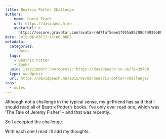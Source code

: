 ```yaml
---
title: Beatrix Potter Challenge
authors:
  - name: David Peach
    url: https://davidpeach.me
    avatarUrl: >-
      https://secure.gravatar.com/avatar/4d7faf5eee1f055a85788c44936b8995eaab6dfb004e7854ec747ccb272e91ee?s=96&d=mm&r=g
date: 2015-06-03T17:14:00.000Z
metadata:
  categories:
    - Notes
  tags:
    - Beatrix Potter
    - Books
  uuid: 11ty/import::wordpress::https://davidpeach.co.uk/?p=39790
  type: wordpress
  url: https://davidpeach.me/2015/06/03/beatrix-potter-challenge/
tags:
  - notes
---
```

Although not a challenge in the typical sense, my girlfriend has said that I should read all of Beatrix Potter’s books. I’ve only ever read one, which was ‘The Tale of Jeremy Fisher’ – and that was recently.

So I accepted the challenge.

With each one I read I’ll add my thoughts.